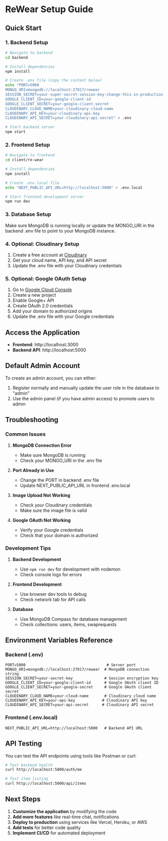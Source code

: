 # ReWear Setup Guide

## Quick Start

### 1. Backend Setup

```bash
# Navigate to backend
cd backend

# Install dependencies
npm install

# Create .env file (copy the content below)
echo "PORT=5000
MONGO_URI=mongodb://localhost:27017/rewear
SESSION_SECRET=your-super-secret-session-key-change-this-in-production
GOOGLE_CLIENT_ID=your-google-client-id
GOOGLE_CLIENT_SECRET=your-google-client-secret
CLOUDINARY_CLOUD_NAME=your-cloudinary-cloud-name
CLOUDINARY_API_KEY=your-cloudinary-api-key
CLOUDINARY_API_SECRET=your-cloudinary-api-secret" > .env

# Start backend server
npm start
```

### 2. Frontend Setup

```bash
# Navigate to frontend
cd client/re-wear

# Install dependencies
npm install

# Create .env.local file
echo "NEXT_PUBLIC_API_URL=http://localhost:5000" > .env.local

# Start frontend development server
npm run dev
```

### 3. Database Setup

Make sure MongoDB is running locally or update the MONGO_URI in the backend .env file to point to your MongoDB instance.

### 4. Optional: Cloudinary Setup

1. Create a free account at [Cloudinary](https://cloudinary.com/)
2. Get your cloud name, API key, and API secret
3. Update the .env file with your Cloudinary credentials

### 5. Optional: Google OAuth Setup

1. Go to [Google Cloud Console](https://console.cloud.google.com/)
2. Create a new project
3. Enable Google+ API
4. Create OAuth 2.0 credentials
5. Add your domain to authorized origins
6. Update the .env file with your Google credentials

## Access the Application

- **Frontend**: http://localhost:3000
- **Backend API**: http://localhost:5000

## Default Admin Account

To create an admin account, you can either:

1. Register normally and manually update the user role in the database to "admin"
2. Use the admin panel (if you have admin access) to promote users to admin

## Troubleshooting

### Common Issues

1. **MongoDB Connection Error**
   - Make sure MongoDB is running
   - Check your MONGO_URI in the .env file

2. **Port Already in Use**
   - Change the PORT in backend .env file
   - Update NEXT_PUBLIC_API_URL in frontend .env.local

3. **Image Upload Not Working**
   - Check your Cloudinary credentials
   - Make sure the image file is valid

4. **Google OAuth Not Working**
   - Verify your Google credentials
   - Check that your domain is authorized

### Development Tips

1. **Backend Development**
   - Use `npm run dev` for development with nodemon
   - Check console logs for errors

2. **Frontend Development**
   - Use browser dev tools to debug
   - Check network tab for API calls

3. **Database**
   - Use MongoDB Compass for database management
   - Check collections: users, items, swaprequests

## Environment Variables Reference

### Backend (.env)
```
PORT=5000                                    # Server port
MONGO_URI=mongodb://localhost:27017/rewear  # MongoDB connection string
SESSION_SECRET=your-secret-key              # Session encryption key
GOOGLE_CLIENT_ID=your-google-client-id      # Google OAuth client ID
GOOGLE_CLIENT_SECRET=your-google-secret     # Google OAuth client secret
CLOUDINARY_CLOUD_NAME=your-cloud-name       # Cloudinary cloud name
CLOUDINARY_API_KEY=your-api-key            # Cloudinary API key
CLOUDINARY_API_SECRET=your-api-secret      # Cloudinary API secret
```

### Frontend (.env.local)
```
NEXT_PUBLIC_API_URL=http://localhost:5000   # Backend API URL
```

## API Testing

You can test the API endpoints using tools like Postman or curl:

```bash
# Test backend health
curl http://localhost:5000/auth/me

# Test item listing
curl http://localhost:5000/api/items
```

## Next Steps

1. **Customize the application** by modifying the code
2. **Add more features** like real-time chat, notifications
3. **Deploy to production** using services like Vercel, Heroku, or AWS
4. **Add tests** for better code quality
5. **Implement CI/CD** for automated deployment 